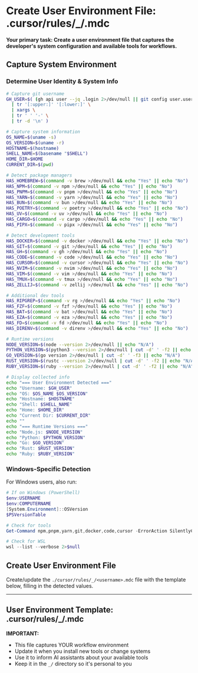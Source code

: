 # Create User Environment File: .cursor/rules/_/<username>.mdc

**Your primary task: Create a user environment file that captures the developer's system configuration and available tools for workflows.**

## Capture System Environment

### Determine User Identity & System Info
```bash
# Capture git username
GH_USER=$( (gh api user --jq .login 2>/dev/null || git config user.username || git config user.name || whoami) \
  | tr '[:upper:]' '[:lower:]' \
  | xargs \
  | tr ' ' '-' \
  | tr -d '\n' )

# Capture system information
OS_NAME=$(uname -s)
OS_VERSION=$(uname -r)
HOSTNAME=$(hostname)
SHELL_NAME=$(basename "$SHELL")
HOME_DIR=$HOME
CURRENT_DIR=$(pwd)

# Detect package managers
HAS_HOMEBREW=$(command -v brew >/dev/null && echo "Yes" || echo "No")
HAS_NPM=$(command -v npm >/dev/null && echo "Yes" || echo "No")
HAS_PNPM=$(command -v pnpm >/dev/null && echo "Yes" || echo "No")
HAS_YARN=$(command -v yarn >/dev/null && echo "Yes" || echo "No")
HAS_BUN=$(command -v bun >/dev/null && echo "Yes" || echo "No")
HAS_POETRY=$(command -v poetry >/dev/null && echo "Yes" || echo "No")
HAS_UV=$(command -v uv >/dev/null && echo "Yes" || echo "No")
HAS_CARGO=$(command -v cargo >/dev/null && echo "Yes" || echo "No")
HAS_PIPX=$(command -v pipx >/dev/null && echo "Yes" || echo "No")

# Detect development tools
HAS_DOCKER=$(command -v docker >/dev/null && echo "Yes" || echo "No")
HAS_GIT=$(command -v git >/dev/null && echo "Yes" || echo "No")
HAS_GH=$(command -v gh >/dev/null && echo "Yes" || echo "No")
HAS_CODE=$(command -v code >/dev/null && echo "Yes" || echo "No")
HAS_CURSOR=$(command -v cursor >/dev/null && echo "Yes" || echo "No")
HAS_NVIM=$(command -v nvim >/dev/null && echo "Yes" || echo "No")
HAS_VIM=$(command -v vim >/dev/null && echo "Yes" || echo "No")
HAS_TMUX=$(command -v tmux >/dev/null && echo "Yes" || echo "No")
HAS_ZELLIJ=$(command -v zellij >/dev/null && echo "Yes" || echo "No")

# Additional dev tools
HAS_RIPGREP=$(command -v rg >/dev/null && echo "Yes" || echo "No")
HAS_FZF=$(command -v fzf >/dev/null && echo "Yes" || echo "No")
HAS_BAT=$(command -v bat >/dev/null && echo "Yes" || echo "No")
HAS_EZA=$(command -v eza >/dev/null && echo "Yes" || echo "No")
HAS_FD=$(command -v fd >/dev/null && echo "Yes" || echo "No")
HAS_DIRENV=$(command -v direnv >/dev/null && echo "Yes" || echo "No")

# Runtime versions
NODE_VERSION=$(node --version 2>/dev/null || echo "N/A")
PYTHON_VERSION=$(python3 --version 2>/dev/null | cut -d' ' -f2 || echo "N/A")
GO_VERSION=$(go version 2>/dev/null | cut -d' ' -f3 || echo "N/A")
RUST_VERSION=$(rustc --version 2>/dev/null | cut -d' ' -f2 || echo "N/A")
RUBY_VERSION=$(ruby --version 2>/dev/null | cut -d' ' -f2 || echo "N/A")

# Display collected info
echo "=== User Environment Detected ==="
echo "Username: $GH_USER"
echo "OS: $OS_NAME $OS_VERSION"
echo "Hostname: $HOSTNAME"
echo "Shell: $SHELL_NAME"
echo "Home: $HOME_DIR"
echo "Current Dir: $CURRENT_DIR"
echo ""
echo "=== Runtime Versions ==="
echo "Node.js: $NODE_VERSION"
echo "Python: $PYTHON_VERSION"
echo "Go: $GO_VERSION"
echo "Rust: $RUST_VERSION"
echo "Ruby: $RUBY_VERSION"
```

### Windows-Specific Detection
For Windows users, also run:
```powershell
# If on Windows (PowerShell)
$env:USERNAME
$env:COMPUTERNAME
[System.Environment]::OSVersion
$PSVersionTable

# Check for tools
Get-Command npm,pnpm,yarn,git,docker,code,cursor -ErrorAction SilentlyContinue | Select-Object Name,Version

# Check for WSL
wsl --list --verbose 2>$null
```

## Create User Environment File

Create/update the `./cursor/rules/_/<username>.mdc` file with the template below, filling in the detected values.

---

## User Environment Template: .cursor/rules/_/<username>.mdc

<template>
---
description:
globs:
alwaysApply: true
---

# Developer Workflow Environment: [username]

## System Information

**Developer:** [username from git/system]
**Operating System:** [OS Name] [OS Version]
**Hostname:** [hostname]
**Shell:** [shell name]
**Home Directory:** [home path]
**Current Directory:** [current working directory]

## Available Package Managers

### JavaScript/Node
- npm: [Yes/No] 
- pnpm: [Yes/No]
- yarn: [Yes/No]
- bun: [Yes/No]

### Python
- pip/pip3: [Yes/No]
- poetry: [Yes/No]
- uv: [Yes/No]
- pipx: [Yes/No]

### Other Languages
- cargo (Rust): [Yes/No]
- homebrew: [Yes/No - macOS/Linux]

## Development Tools

### Version Control
- Git: [Yes/No]
- GitHub CLI (gh): [Yes/No]

### Editors/IDEs
- VS Code: [Yes/No]
- Cursor: [Yes/No]
- Neovim: [Yes/No]
- Vim: [Yes/No]

### Terminal Tools
- tmux: [Yes/No]
- zellij: [Yes/No]
- ripgrep (rg): [Yes/No]
- fzf: [Yes/No]
- bat: [Yes/No]
- eza/exa: [Yes/No]
- fd: [Yes/No]
- direnv: [Yes/No]

### Containerization
- Docker: [Yes/No]

## Runtime Versions
- Node.js: [version or N/A]
- Python: [version or N/A]
- Go: [version or N/A]
- Rust: [version or N/A]
- Ruby: [version or N/A]

## System-Specific Configuration

### Platform Notes
[e.g., "macOS Sonoma with Homebrew", "Ubuntu 22.04 with apt", "Windows 11 with WSL2", "Arch Linux with pacman"]

### Preferred Package Manager
Based on availability: [npm/pnpm/yarn/bun]

### Shell Configuration
- Shell: [bash/zsh/fish/powershell]
- Config file: [.bashrc/.zshrc/.config/fish/config.fish]

## Workflow Preferences

### Command Shortcuts
```bash
# Based on available tools, use these optimized commands:

# File searching (using [rg/grep])
[rg pattern or grep -r pattern .]

# File listing (using [eza/ls])
[eza -la or ls -la]

# File finding (using [fd/find])
[fd pattern or find . -name pattern]

# Git operations (using [gh/git])
[gh pr create or git push]
```

### Environment-Specific Workflow Recommendations
- Use [detected package manager] for JavaScript projects
- Use [detected Python tool] for Python environments
- Editor: [VS Code/Cursor/Neovim] detected and recommended
- Terminal multiplexer: [tmux/zellij] available

## Personal Workflow Notes
[Space for user to add their own notes]
- Preferred workflows
- Custom aliases
- Project-specific configurations
</template>

**IMPORTANT:** 
- This file captures YOUR workflow environment
- Update it when you install new tools or change systems
- Use it to inform AI assistants about your available tools
- Keep it in the `_/` directory so it's personal to you
